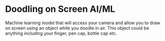 # Doodling on Screen AI/ML
Machine learning model that will access your camera and allow you to draw on screen using an object while you doodle in air. This object could be anything including your finger, pen cap, bottle cap etc. 
